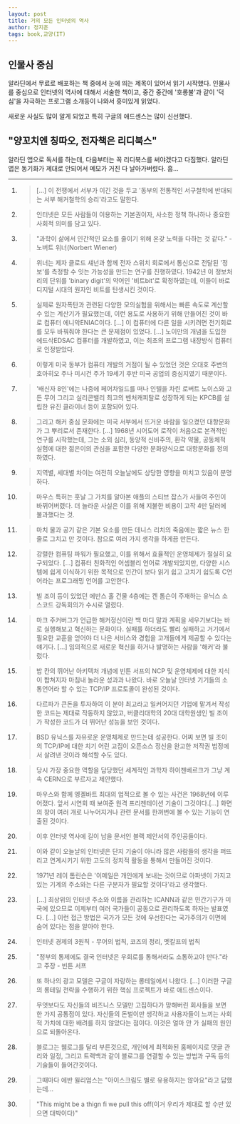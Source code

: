 ```yaml
---
layout: post
title: 거의 모든 인터넷의 역사
author: 정지훈
tags: book,교양(IT)
---
```


## 인물사 중심

알라딘에서 무료로 배포하는 책 중에서 눈에 띄는 제목이 있어서 읽기 시작했다. 인물사를 중심으로 인터넷의 역사에 대해서 서술한 책이고, 중간 중간에 '호롱불'과 같이 '덕심'을 자극하는 프로그램 소개등이 나와서 흥미있게 읽었다.

새로운 사실도 많이 알게 되었고 특히 구글의 애드센스는 많이 신선했다.

## "양꼬치엔 칭따오, 전자책은 리디북스"

알라딘 앱으로 독서를 하는데, 다음부터는 꼭 리디북스를 써야겠다고 다짐했다. 알라딘 앱은 동기화가 제대로 안되어서 메모가 거진 다 날아가버렸다. 흠...


---

1. > [...] 이 전쟁에서 서부가 이긴 것을 두고 '동부의 전통적인 서구철학에 반대되는 서부 해커철학의 승리'라고도 말한다.

2. > 인터넷은 모든 사람들이 이용하는 기본권이자, 사소한 정책 하나하나 중요한 사회적 의미를 담고 있다.
 
3. > "과학이 삶에서 인간적인 요소를 줄이기 위해 온갖 노력을 다하는 것 같다." - 노버트 위너(Norbert Wiener)

4. > 위너는 제자 클로드 섀넌과 함께 전자 스위치 회로에서 통신으로 전달된 '정보'를 측정할 수 잇는 가능성을 만드는 연구를 진행하였다. 1942년 이 정보처리의 단위를 'binary digit'의 약어인 '비트bit'로 확정하였는데, 이들이 바로 디지털 시대의 원자인 비트를 탄생시킨 것이다.

5. > 실제로 원자폭탄과 관련된 다양한 모의실험을 위해서는 빠른 속도로 계산할 수 있는 계산기가 필요했는데, 이런 용도로 사용하기 위해 만들어진 것이 바로 컴퓨터 에니악ENIAC이다. [...] 이 컴퓨터에 다른 일을 시키려면 전기회로를 모두 바꿔줘야 한다는 큰 문제점이 있었다. [...] 노이만의 개념을 도입한 에드삭EDSAC 컴퓨터를 개발하였고, 이는 최초의 프로그램 내장방식 컴퓨터로 인정받았다.

6. > 이렇게 미국 동부가 컴퓨터 개발의 거점이 될 수 있었던 것은 오대호 주변의 호아히오 주나 미시건 주가 19세기 후반 미국 공업의 중심지였기 때문이다.

7. > '배신자 8인'에는 나중에 페어차일드를 떠나 인텔을 차린 로버트 노이스와 고든 무어 그리고 실리콘밸리 최고의 벤처캐피탈로 성장하게 되는 KPCB를 설립한 유진 클라이너 등이 포함되어 있다.

8. > 그리고 해커 중심 문화에는 미국 서부에서 뜨거운 바람을 일으켰던 대항문화가 그 뿌리로서 존재한다. [...] 1968년 시어도어 로작이 처음으로 본격적인 연구를 시작했는데, 그는 소외 심리, 동양적 신비주의, 환각 약물, 공동체적 실험에 대한 젊은이의 관심을 포함한 다양한 문화양식으로 대항문화를 정의하였다.

9. > 지역별, 세대별 차이는 여전히 오늘날에도 상당한 영향을 미치고 있음이 분명하다.

10. > 마우스 특허는 훗날 그 가치를 알아본 애플의 스티브 잡스가 사들여 주인이 바뀌어버렸다. 더 놀라운 사실은 이를 위해 지불한 비용이 고작 4만 달러에 불과했다는 것.

11. > 마치 물과 공기 같은 기본 요소를 만든 데니스 리치의 죽음에는 짧은 뉴스 한 줄로 그치고 만 것이다. 참으로 여러 가지 생각을 하게끔 만든다.

12. > 강렬한 컴퓨팅 파워가 필요했고, 이를 위해서 효율적인 운영체제가 절실히 요구되었다. [...] 컴퓨터 친화적인 어셈블리 언어로 개발되었지만, 다양한 시스템에 쉽게 이식하기 위한 목적으로 인간이 보다 읽기 쉽고 고치기 쉽도록 C언어라는 프로그래밍 언어를 고안한다. 

13. > 빌 조이 등이 있었던 에반스 홀 건물 4층에는 켄 톰슨이 주재하는 유닉스 소스코드 강독회의가 수시로 열렸다. 

14. > 마크 주커버그가 언급한 해커정신이란 백 마디 말과 계획을 세우기보다는 바로 실행해보고 혁신하는 문화이다. 실패를 하더라도 빨리 실패하고 거기에서 필요한 교훈을 얻어야 더 나은 서비스와 경험을 고개들에게 제공할 수 있다는 얘기다. [...] 임의적으로 새로운 혁신을 하거나 발명하는 사람을 '해커'라 불렀다.

15. > 밥 칸의 뛰어난 아키텍처 개념에 빈튼 서프의 NCP 및 운영체제에 대한 지식이 합쳐지자 마침내 놀라운 성과과 나왔다. 바로 오늘날 인터넷 기기들의 소통언어라 할 수 있는 TCP/IP 프로토콜이 완성된 것이다.

16. > 다르파가 큰돈을 투자하여 이 분야 최고라고 일커어지던 기업에 맡겨서 작성한 코드는 제대로 작동하지 않았고, 버클리대학의 20대 대학원생인 빌 조이가 작성한 코드가 더 뛰어난 성능을 보인 것이다.


17. > BSD 유닉스를 자유로운 운영체제로 만드는데 성공한다. 어찌 보면 빌 조이의 TCP/IP에 대한 치기 어린 고집이 오픈소스 정신을 완고한 저작권 법정에서 살려낸 것이라 해석할 수도 있다.

18. > 당시 가장 중요한 역할을 담당했던 세계적인 과학자 하이젠베르크가 그냥 계속 CERN으로 부르자고 제안했다.

19. > 마우스와 함께 엥겔바트 최대의 업적으로 볼 수 있는 사건은 1968년에 이루어졌다. 앞서 시연회 때 보여준 원격 프리젠테이션 기술이 그것이다.[...] 화면의 창이 여러 개로 나누어지거나 관련 문서를 한꺼번에 볼 수 있는 기능이 연출된 것이다.

20. > 이후 인터넷 역사에 길이 남을 문서인 블랙 제안서의 주인공들이다.

21. > 이와 같이 오늘날의 인터넷은 단지 기술이 아니라 많은 사람들의 생각을 퍼뜨리고 연계시키기 위한 고도의 정치적 활동을 통해서 만들어진 것이다.

22. > 1971년 레이 톰린슨은 '이메일은 개인에게 보내는 것이므로 아파넷이 가지고 있는 기계의 주소와는 다른 구분자가 필요할 것이다'라고 생각했다.

23. > [...] 최상위의 인터넷 주소와 이름을 관리하는 ICANN과 같은 민간기구가 미국에 있으므로 이제부터 여러 국가들이 공동으로 관리하도록 하자는 발표였다. [...] 이런 접근 방법은 국가가 모든 것에 우선한다는 국가주의가 이면에 숨어 있다는 점을 알아야 한다.

24. > 인터넷 경제의 3원칙 - 무어의 법칙, 코즈의 정리, 멧칼프의 법칙

25. > "정부의 통제에도 결국 인터넷은 우회로를 통해서라도 소통하고야 만다."라고 주장 - 빈튼 서프

26. > 또 하나의 광고 모델은 구글이 자랑하는 롱테일에서 나왔다. [...] 이러한 구글의 롱테일 전략을 수행하기 위한 핵심 프로젝트가 바로 애드센스이다.

27. > 무엇보다도 자신들의 비즈니스 모델만 고집하다가 망해버린 회사들을 보면 한 가지 공통점이 있다. 자신들의 돈벌이만 생각하고 사용자들이 느끼는 사회적 가치에 대한 배려를 하지 않았다는 점이다. 이것은 얼마 안 가 실패의 원인으로 되돌아온다.

28. > 블로그는 웹로그를 달리 부른것으로, 개인에게 최적화된 홈페이지로 댓글 관리와 일정, 그리고 트랙백과 같이 블로그를 연결할 수 있는 방법과 구독 등의 기술들이 들어간것이다.

29. > 그때마다 에반 윌리엄스는 "아이스크림도 별로 유용하지는 않아요"라고 답했는데...

30. > "This might be a thign fi we pull this off(이거 우리가 제대로 할 수만 있으면 대박이다)"